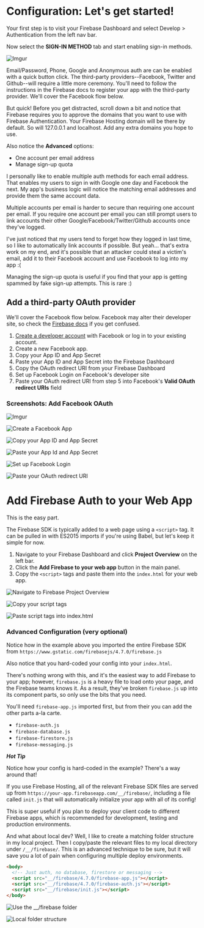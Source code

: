 # Configuration: Let's get started!

Your first step is to visit your Firebase Dashboard and select Develop > Authentication from the
left nav bar.

Now select the **SIGN-IN METHOD** tab and start enabling sign-in methods.

![Imgur](https://i.imgur.com/dmAgaFh.png)

Email/Password, Phone, Google and Anonymous auth are can be enabled with a quick button click. The
third-party providers--Facebook, Twitter and Github--will require a little more ceremony. You'll
need to follow the instructions in the Firebase docs to register your app with the third-party
provider. We'll cover the Facebook flow below.

But quick! Before you get distracted, scroll down a bit and notice that Firebase requires you to
approve the domains that you want to use with Firebase Authentication. Your Firebase Hosting domain
will be there by default. So will 127.0.0.1 and localhost. Add any extra domains you hope to use.

Also notice the **Advanced** options:

* One account per email address
* Manage sign-up quota

I personally like to enable multiple auth methods for each email address. That enables my users to
sign in with Google one day and Facebook the next. My app's business logic will notice the matching
email addresses and provide them the same account data.

Multiple accounts per email is harder to secure than requiring one account per email. If you require
one account per email you can still prompt users to link accounts their other
Google/Facebook/Twitter/Github accounts once they've logged.

I've just noticed that my users tend to forget how they logged in last time, so I like to
automatically link accounts if possible. But yeah... that's extra work on my end, and it's possible
that an attacker could steal a victim's email, add it to their Facebook account and use Facebook to
log into my app :(

Managing the sign-up quota is useful if you find that your app is getting spammed by fake sign-up
attempts. This is rare :)

## Add a third-party OAuth provider

We'll cover the Facebook flow below. Facebook may alter their developer site, so check the
[Firebase docs](https://firebase.google.com/docs/auth/web/facebook-login) if you get confused.

1. [Create a developer account](https://developers.facebook.com/) with Facebook or log in to your
   existing account.
2. Create a new Facebook app.
3. Copy your App ID and App Secret
4. Paste your App ID and App Secret into the Firebase Dashboard
5. Copy the OAuth redirect URI from your Firebase Dashboard
6. Set up Facebook Login on Facebook's developer site
7. Paste your OAuth redirect URI from step 5 into Facebook's **Valid OAuth redirect URIs** field

### Screenshots: Add Facebook OAuth

![Imgur](https://i.imgur.com/I9VkiYK.png)

![Create a Facebook App](https://i.imgur.com/2vl7bAA.png)

![Copy your App ID and App Secret](https://i.imgur.com/uCkDHm6.png)

![Paste your App Id and App Secret](https://i.imgur.com/qaSYddj.png)

![Set up Facebook Login](https://i.imgur.com/Rcwulu0.png)

![Paste your OAuth redirect URI](https://i.imgur.com/jQjgGJH.png)

# Add Firebase Auth to your Web App

This is the easy part.

The Firebase SDK is typically added to a web page using a `<script>` tag. It can be pulled in with
ES2015 imports if you're using Babel, but let's keep it simple for now.

1. Navigate to your Firebase Dashboard and click **Project Overview** on the left bar.
2. Click the **Add Firebase to your web app** button in the main panel.
3. Copy the `<script>` tags and paste them into the `index.html` for your web app.

![Navigate to Firebase Project Overview](https://i.imgur.com/tXN4Wcq.png)

![Copy your script tags](https://i.imgur.com/CBlawKZ.png)

![Paste script tags into index.html](https://i.imgur.com/fz6RsxX.png)

### Advanced Configuration (very optional)

Notice how in the example above you imported the entire Firebase SDK from
```https://www.gstatic.com/firebasejs/4.7.0/firebase.js```

Also notice that you hard-coded your config into your `index.html`.

There's nothing wrong with this, and it's the easiest way to add Firebase to your app; however,
`firebase.js` is a heavy file to load onto your page, and the Firebase teams knows it. As a result,
they've broken `firebase.js` up into its component parts, so only use the bits
that you need.

You'll need `firebase-app.js` imported first, but from their you can add the other parts a-la carte.

* `firebase-auth.js`
* `firebase-database.js`
* `firebase-firestore.js`
* `firebase-messaging.js`

**_Hot Tip_**

Notice how your config is hard-coded in the example? There's a way around that!

If you use Firebase Hosting, all of the relevant Firebase SDK files are served up from
`https://your-app.firebaseapp.com/__/firebase/`, including a file called `init.js` that will
automatically initialize your app with all of its config!

This is super useful if you plan to deploy your client code to different Firebase apps, which is
recommended for development, testing and production environments.

And what about local dev? Well, I like to create a matching folder structure in my local project.
Then I copy/paste the relevant files to my local directory under `/__/firebase/`. This is an
advanced technique to be sure, but it will save you a lot of pain when configuring multiple deploy
environments.

```html
<body>
  <!-- Just auth, no database, firestore or messaging -->
  <script src="__/firebase/4.7.0/firebase-app.js"></script>
  <script src="__/firebase/4.7.0/firebase-auth.js"></script>
  <script src="__/firebase/init.js"></script>
</body>
```

![Use the __/firebase folder](https://i.imgur.com/qVYhFmg.png)

![Local folder structure](https://i.imgur.com/vqgfyCj.png)
